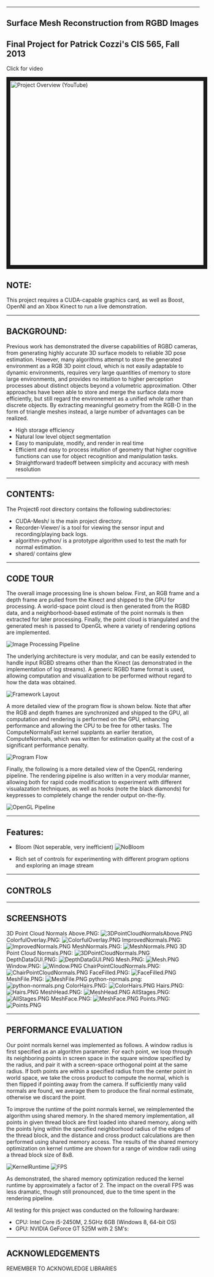 -------------------------------------------------------------------------------
Surface Mesh Reconstruction from RGBD Images
-------------------------------------------------------------------------------
Final Project for Patrick Cozzi's CIS 565, Fall 2013
-------------------------------------------------------------------------------

Click for video
<dl>
<a href="http://www.youtube.com/watch?feature=player_embedded&v=pg0YZ76ZZw4
" target="_blank">
<img src="/docs/screenshots/AllStages.PNG" 
alt="Project Overview (YouTube)" width="640" height="480" border="10" />
</a>
</dl>

NOTE:
-------------------------------------------------------------------------------
This project requires a CUDA-capable graphics card, as well as Boost, OpenNI and an
Xbox Kinect to run a live demonstration.

-------------------------------------------------------------------------------
BACKGROUND:
-------------------------------------------------------------------------------
Previous work has demonstrated the diverse capabilities of RGBD cameras, from
generating highly accurate 3D surface models to reliable 3D pose estimation.
However, many algorithms attempt to store the generated environment as a RGB 3D
point cloud, which is not easily adaptable to dynamic environments, requires
very large quantities of memory to store large environments, and provides no
intuition to higher perception processes about distinct objects beyond a
volumetric approximation. Other approaches have been able to store and merge
the surface data more efficiently, but still regard the environement as a
unified whole rather than discrete objects. By extracting meaningful geometry
from the RGB-D in the form of triangle meshes instead, a large number of
advantages can be realized.

* High storage efficiency
* Natural low level object segmentation
* Easy to manipulate, modify, and render in real time
* Efficient and easy to process intuition of geometry that higher cognitive functions can use for object recognition and manipulation tasks.
* Straightforward tradeoff between simplicity and accuracy with mesh resolution

-------------------------------------------------------------------------------
CONTENTS:
-------------------------------------------------------------------------------
The Project6 root directory contains the following subdirectories:
	
* CUDA-Mesh/ is the main project directory.
* Recorder-Viewer/ is a tool for viewing the sensor input and recording/playing back logs.
* algorithm-python/ is a prototype algorithm used to test the math for normal estimation.
* shared/ contains glew

-------------------------------------------------------------------------------
CODE TOUR
-------------------------------------------------------------------------------

The overall image processing line is shown below. First, an RGB frame and a
depth frame are pulled from the Kinect and shipped to the GPU for processing. A
world-space point cloud is then generated from the RGBD data, and a
neighborhood-based estimate of the point normals is then extracted for later
processing. Finally, the point cloud is triangulated and the generated mesh is
passed to OpenGL where a variety of rendering options are implemented.

![Image Processing Pipeline](/docs/diagrams/ImageProcessingPipeline.png "Image Processing Pipeline")

The underlying architecture is very modular, and can be easily extended to
handle input RGBD streams other than the Kinect (as demonstrated in the
implementation of log streams). A generic RGBD frame format is used, allowing
computation and visualization to be performed without regard to how the data
was obtained.

![Framework Layout](/docs/diagrams/FrameworkLayout.png "Framework Layout")

A more detailed view of the program flow is shown below. Note that after the
RGB and depth frames are synchronized and shipped to the GPU, all computation
and rendering is performed on the GPU, enhancing performance and allowing the
CPU to be free for other tasks. The ComputeNormalsFast kernel supplants an
earlier iteration, ComputeNormals, which was written for estimation quality at
the cost of a significant performance penalty.

![Program Flow](/docs/diagrams/ProgramFlow.png "Program Flow")

Finally, the following is a more detailed view of the OpenGL rendering
pipeline. The rendering pipeline is also written in a very modular manner,
allowing both for rapid code modification to experiment with different
visualazation techniques, as well as hooks (note the black diamonds) for
keypresses to completely change the render output on-the-fly.

![OpenGL Pipeline](/docs/diagrams/OpenGLPipeline.png "OpenGL Pipeline")

-------------------------------------------------------------------------------
Features:
-------------------------------------------------------------------------------

* Bloom (Not seperable, very inefficient)
![NoBloom](/renders/LampNoBloom.PNG "Without Bloom")

* Rich set of controls for experimenting with different program options and exploring an image stream

-------------------------------------------------------------------------------
CONTROLS
-------------------------------------------------------------------------------



-------------------------------------------------------------------------------
SCREENSHOTS
-------------------------------------------------------------------------------

3D Point Cloud Normals Above.PNG:
![3DPointCloudNormalsAbove.PNG](/docs/screenshots/3DPointCloudNormalsAbove.PNG "3DPointCloudNormalsAbove.PNG")
ColorfulOverlay.PNG:
![ColorfulOverlay.PNG](/docs/screenshots/ColorfulOverlay.PNG "ColorfulOverlay.PNG")
ImprovedNormals.PNG:
![ImprovedNormals.PNG](/docs/screenshots/ImprovedNormals.PNG "ImprovedNormals.PNG")
MeshNormals.PNG:
![MeshNormals.PNG](/docs/screenshots/MeshNormals.PNG "MeshNormals.PNG")
3D Point Cloud Normals.PNG:
![3DPointCloudNormals.PNG](/docs/screenshots/3DPointCloudNormals.PNG "3DPointCloudNormals.PNG")
DepthDataGUI.PNG:
![DepthDataGUI.PNG](/docs/screenshots/DepthDataGUI.PNG "DepthDataGUI.PNG")
Mesh.PNG:
![Mesh.PNG](/docs/screenshots/Mesh.PNG "Mesh.PNG")
Window.PNG:
![Window.PNG](/docs/screenshots/Window.PNG "Window.PNG")
ChairPointCloudNormals.PNG:
![ChairPointCloudNormals.PNG](/docs/screenshots/ChairPointCloudNormals.PNG "ChairPointCloudNormals.PNG")
FaceFilled.PNG:
![FaceFilled.PNG](/docs/screenshots/FaceFilled.PNG "FaceFilled.PNG")
MeshFile.PNG:
![MeshFile.PNG](/docs/screenshots/MeshFile.PNG "MeshFile.PNG")
python-normals.png:
![python-normals.png](/docs/screenshots/python-normals.png "python-normals.png")
ColorHairs.PNG:
![ColorHairs.PNG](/docs/screenshots/ColorHairs.PNG "ColorHairs.PNG")
Hairs.PNG:
![Hairs.PNG](/docs/screenshots/Hairs.PNG "Hairs.PNG")
MeshHead.PNG:
![MeshHead.PNG](/docs/screenshots/MeshHead.PNG "MeshHead.PNG")
AllStages.PNG:
![AllStages.PNG](/docs/screenshots/AllStages.PNG "AllStages.PNG")
MeshFace.PNG:
![MeshFace.PNG](/docs/screenshots/MeshFace.PNG "MeshFace.PNG")
Points.PNG:
![Points.PNG](/docs/screenshots/Points.PNG "Points.PNG")

-------------------------------------------------------------------------------
PERFORMANCE EVALUATION
-------------------------------------------------------------------------------

Our point normals kernel was implemented as follows. A window radius is first
specified as an algorithm parameter. For each point, we loop through its
neighboring points in screen space in the square window specified by the
radius, and pair it with a screen-space orthogonal point at the same radius. If
both points are within a specified radius from the center point in world space,
we take the cross product to compute the normal, which is then flipped if
pointing away from the camera. If sufficiently many valid normals are found, we
average them to produce the final normal estimate, otherwise we discard the
point.

To improve the runtime of the point normals kernel, we reimplemented the
algorithm using shared memory. In the shared memory implementation, all points
in given thread block are first loaded into shared memory, along with the
points lying within the specified neighborhood radius of the edges of the
thread block, and the distance and cross product calculations are then
performed using shared memory access. The results of the shared memory
optimization on kernel runtime are shown for a range of window radii using a
thread block size of 8x8.

![KernelRuntime](/docs/performance/SharedVsGlobalRuntime.png "Kernel Runtime")
![FPS](/docs/performance/SharedVsGlobalFPS.png "FPS")

As demonstrated, the shared memory optimization reduced the kernel runtime by
approximately a factor of 2. The impact on the overall FPS was less dramatic,
though still pronounced, due to the time spent in the rendering pipeline.

All testing for this project was conducted on the following hardware:
* CPU: Intel Core i5-2450M, 2.5GHz 6GB (Windows 8, 64-bit OS)
* GPU: NVIDIA GeForce GT 525M with 2 SM's:

-------------------------------------------------------------------------------
ACKNOWLEDGEMENTS
-------------------------------------------------------------------------------

REMEMBER TO ACKNOWLEDGE LIBRARIES

